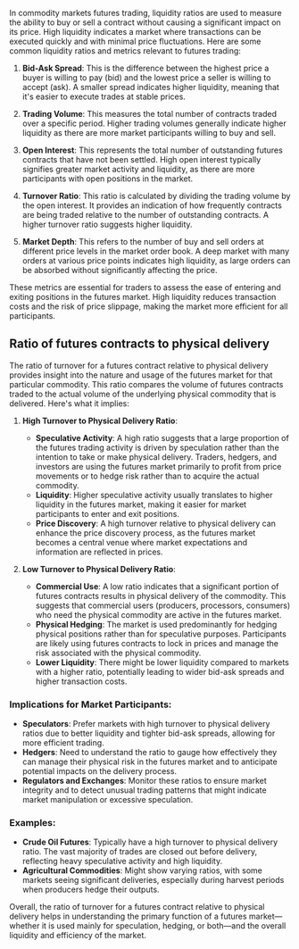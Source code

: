 In commodity markets futures trading, liquidity ratios are used to measure the ability to buy or sell a contract without causing a significant impact on its price. High liquidity indicates a market where transactions can be executed quickly and with minimal price fluctuations. Here are some common liquidity ratios and metrics relevant to futures trading:

1. **Bid-Ask Spread**: This is the difference between the highest price a buyer is willing to pay (bid) and the lowest price a seller is willing to accept (ask). A smaller spread indicates higher liquidity, meaning that it's easier to execute trades at stable prices.

2. **Trading Volume**: This measures the total number of contracts traded over a specific period. Higher trading volumes generally indicate higher liquidity as there are more market participants willing to buy and sell.

3. **Open Interest**: This represents the total number of outstanding futures contracts that have not been settled. High open interest typically signifies greater market activity and liquidity, as there are more participants with open positions in the market.

4. **Turnover Ratio**: This ratio is calculated by dividing the trading volume by the open interest. It provides an indication of how frequently contracts are being traded relative to the number of outstanding contracts. A higher turnover ratio suggests higher liquidity.

5. **Market Depth**: This refers to the number of buy and sell orders at different price levels in the market order book. A deep market with many orders at various price points indicates high liquidity, as large orders can be absorbed without significantly affecting the price.

These metrics are essential for traders to assess the ease of entering and exiting positions in the futures market. High liquidity reduces transaction costs and the risk of price slippage, making the market more efficient for all participants.

## Ratio of futures contracts to physical delivery
The ratio of turnover for a futures contract relative to physical delivery provides insight into the nature and usage of the futures market for that particular commodity. This ratio compares the volume of futures contracts traded to the actual volume of the underlying physical commodity that is delivered. Here's what it implies:

1. **High Turnover to Physical Delivery Ratio**:
   - **Speculative Activity**: A high ratio suggests that a large proportion of the futures trading activity is driven by speculation rather than the intention to take or make physical delivery. Traders, hedgers, and investors are using the futures market primarily to profit from price movements or to hedge risk rather than to acquire the actual commodity.
   - **Liquidity**: Higher speculative activity usually translates to higher liquidity in the futures market, making it easier for market participants to enter and exit positions.
   - **Price Discovery**: A high turnover relative to physical delivery can enhance the price discovery process, as the futures market becomes a central venue where market expectations and information are reflected in prices.

2. **Low Turnover to Physical Delivery Ratio**:
   - **Commercial Use**: A low ratio indicates that a significant portion of futures contracts results in physical delivery of the commodity. This suggests that commercial users (producers, processors, consumers) who need the physical commodity are active in the futures market.
   - **Physical Hedging**: The market is used predominantly for hedging physical positions rather than for speculative purposes. Participants are likely using futures contracts to lock in prices and manage the risk associated with the physical commodity.
   - **Lower Liquidity**: There might be lower liquidity compared to markets with a higher ratio, potentially leading to wider bid-ask spreads and higher transaction costs.

### Implications for Market Participants:
- **Speculators**: Prefer markets with high turnover to physical delivery ratios due to better liquidity and tighter bid-ask spreads, allowing for more efficient trading.
- **Hedgers**: Need to understand the ratio to gauge how effectively they can manage their physical risk in the futures market and to anticipate potential impacts on the delivery process.
- **Regulators and Exchanges**: Monitor these ratios to ensure market integrity and to detect unusual trading patterns that might indicate market manipulation or excessive speculation.

### Examples:
- **Crude Oil Futures**: Typically have a high turnover to physical delivery ratio. The vast majority of trades are closed out before delivery, reflecting heavy speculative activity and high liquidity.
- **Agricultural Commodities**: Might show varying ratios, with some markets seeing significant deliveries, especially during harvest periods when producers hedge their outputs.

Overall, the ratio of turnover for a futures contract relative to physical delivery helps in understanding the primary function of a futures market—whether it is used mainly for speculation, hedging, or both—and the overall liquidity and efficiency of the market.